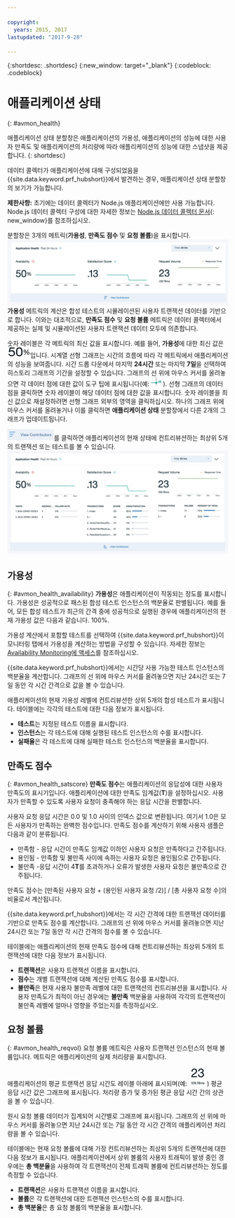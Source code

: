 ```yaml
---

copyright:
  years: 2015, 2017
lastupdated: "2017-9-28"

---
```


{:shortdesc: .shortdesc}
{:new_window: target="_blank"}
{:codeblock: .codeblock}

# 애플리케이션 상태
{: #avmon_health}

애플리케이션 상태 분할창은 애플리케이션의 가용성, 애플리케이션의 성능에 대한 사용자 만족도 및 애플리케이션의 처리량에 따라 애플리케이션의 성능에 대한 스냅샷을 제공합니다.
{: shortdesc}

데이터 콜렉터가 애플리케이션에 대해 구성되었음을 {{site.data.keyword.prf_hubshort}}에서 발견하는 경우, 애플리케이션 상태 분할창의 보기가 가능합니다. 

**제한사항:** 초기에는 데이터 콜렉터가 Node.js 애플리케이션에만 사용 가능합니다. Node.js 데이터 콜렉터 구성에 대한 자세한 정보는 [Node.js 데이터 콜렉터 문서](https://www.npmjs.com/package/ibmapm "(새 탭이나 창에서 열림)"){: new_window}를 참조하십시오. 

분할창은 3개의 메트릭(**가용성**, **만족도 점수** 및 **요청 볼륨**)을 표시합니다. ![가용성, 사용자 만족도 및 트랜잭션 처리량의 앱 레벨을 보여주는 애플리케이션 상태 분할창.](images/avmon_app_health_ui.jpg)**가용성** 메트릭의 계산은 합성 테스트의 시뮬레이션된 사용자 트랜잭션 데이터를 기반으로 합니다. 
이와는 대조적으로, **만족도 점수** 및 **요청 볼륨** 메트릭은
데이터 콜렉터에서 제공하는 실제 및 시뮬레이션된 사용자 트랜잭션 데이터 모두에 의존합니다. 

숫자 레이블은 각 메트릭의 최신 값을 표시합니다. 예를 들어, **가용성**에 대한 최신 값은 ![가용성 메트릭의 최신 값](images/avmon_app_health_latest.jpg)입니다. 시계열 선형 그래프는 시간의 흐름에 따라 각 메트릭에서 애플리케이션의 성능을 보여줍니다. 시간 드롭 다운에서 마지막 **24시간** 또는 마지막 **7일**을 선택하여 히스토리 그래프의 기간을 설정할 수 있습니다. 그래프의 선 위에 마우스 커서를 올려놓으면 각 데이터 점에 대한 값이 도구 팁에 표시됩니다(예: ![히스토리 선형 그래프의 도구 팁](images/avmon_app_health_hover.jpg)). 선형 그래프의 데이터 점을 클릭하면 숫자 레이블이 해당 데이터 점에 대한 값을 표시합니다. 숫자 레이블을 최신 값으로 재설정하려면 선형 그래프 외부의 영역을 클릭하십시오. 하나의 그래프 위에 마우스 커서를 올려놓거나 이를 클릭하면 **애플리케이션 상태** 분할창에서 다른 2개의 그래프가 업데이트됩니다. 

![컨트리뷰션하는 트랜잭션 또는 테스트를 보기 위해 펼칠 수 있는 컨트리뷰션 메뉴를 봅니다.](images/avmon_view_contrib.jpg)를 클릭하면 애플리케이션의 현재 상태에 컨트리뷰션하는 최상위 5개의 트랜잭션 또는 테스트를 볼 수 있습니다. ![가용성 레벨, 사용자 만족도 및 애플리케이션의 트랜잭션 처리량을 표시하는 애플리케이션 상태 분할창.](images/avmon_app_health_expanded.jpg)

## 가용성
{: #avmon_health_availability}
**가용성**은 애플리케이션이 작동되는 정도를 표시합니다. 가용성은 성공적으로 패스된 합성 테스트 인스턴스의 백분율로 판별됩니다. 예를 들어, 모든 합성 테스트가 최근의 간격 중에 성공적으로 실행된 경우에 애플리케이션의 현재 가용성 값은 다음과 같습니다. 100%.

가용성 계산에서 포함할 테스트를 선택하여 {{site.data.keyword.prf_hubshort}}이 모니터링 탭에서 가용성을 계산하는 방법을 구성할 수 있습니다. 자세한 정보는 [Availability Monitoring에 액세스](avmon_tab.html "**모니터링** 탭에서 Availability Monitoring 대시보드에 액세스할 수 있습니다. Cloud Foundry 애플리케이션의 모니터링 탭에는 테스트의 상태 및 가용성, 서비스 구독 세부사항 및 사용량에 대한 요약 정보가 표시됩니다.")를 참조하십시오. 

{{site.data.keyword.prf_hubshort}}에서는 시간당 사용 가능한 테스트 인스턴스의 백분율을 계산합니다. 그래프의 선 위에 마우스 커서를 올려놓으면 지난 24시간 또는 7일 동안 각 시간 간격으로 값을 볼 수 있습니다. 

애플리케이션의 현재 가용성 레벨에 컨트리뷰션한 상위 5개의 합성 테스트가 표시됩니다. 테이블에는 각각의 테스트에 대한 다음 정보가 표시됩니다. 

-   **테스트**는 지정된 테스트 이름을 표시합니다. 
-   **인스턴스**는 각 테스트에 대해 실행된 테스트 인스턴스의 수를 표시합니다. 
-   **실패율**은 각 테스트에 대해 실패한 테스트 인스턴스의 백분율을 표시합니다. 


## 만족도 점수
{: #avmon_health_satscore}
**만족도 점수**는 애플리케이션의 응답성에 대한 사용자 만족도의 표시기입니다. 애플리케이션에 대한 만족도 임계값(**T**)을 설정하십시오. 사용자가 만족할 수 있도록 사용자 요청이 충족해야 하는 응답 시간을 판별합니다. 

사용자 요청 응답 시간은 0.0 및 1.0 사이의 인덱스 값으로 변환됩니다. 여기서 1.0은 모든 사용자가 만족하는 완벽한 점수입니다. 만족도 점수를 계산하기 위해 사용자 샘플은 다음과 같이 분류됩니다. 

-   만족함 - 응답 시간이 만족도 임계값 이하인 사용자 요청은 만족하다고 간주됩니다. 
-   용인됨 - 만족함 및 불만족 사이에 속하는 사용자 요청은 용인됨으로 간주됩니다. 
-   불만족 -응답 시간이 4**T**를 초과하거나 오류가 발생한 사용자 요청은 불만족으로 간주됩니다. 

만족도 점수는 [만족된 사용자 요청 + (용인된 사용자 요청 /2)] / [총 사용자 요청 수]의 비율로서 계산됩니다. 

{{site.data.keyword.prf_hubshort}}에서는 각 시간 간격에 대한 트랜잭션 데이터를 기반으로 만족도 점수를 계산합니다. 그래프의 선 위에 마우스 커서를 올려놓으면 지난 24시간 또는 7일 동안 각 시간 간격의 점수를 볼 수 있습니다. 

테이블에는 애플리케이션의 현재 만족도 점수에 대해 컨트리뷰션하는 최상위 5개의 트랜잭션에 대한 다음 정보가 표시됩니다. 

-   **트랜잭션**은 사용자 트랜잭션 이름을 표시합니다. 
-   **점수**는 개별 트랜잭션에 대해 계산된 만족도 점수를 표시합니다. 
-   **불만족**은 현재 사용자 불만족 레벨에 대한 트랜잭션의 컨트리뷰션을 표시합니다. 사용자 만족도가 최적이 아닌 경우에는 **불만족** 백분율을 사용하여 각각의 트랜잭션이 불만족 레벨에 얼마나 영향을 주었는지를 측정하십시오. 


## 요청 볼륨
{: #avmon_health_reqvol}
요청 볼륨 메트릭은 사용자 트랜잭션 인스턴스의 현재 볼륨입니다. 메트릭은 애플리케이션의 실제 처리량을 표시합니다. 

애플리케이션의 평균 트랜잭션 응답 시간도 레이블 아래에 표시되며(예: ![최신 값 평균 응답 시간.](images/avmon_app_health_response.jpg)) 평균 응답 시간 값은 그래프에 표시됩니다. 처리량 증가 및 증가된 평균 응답 시간 간의 상관을 볼 수 있습니다. 

원시 요청 볼륨 데이터가 집계되어 시간별로 그래프에 표시됩니다. 그래프의 선 위에 마우스 커서를 올려놓으면 지난 24시간 또는 7일 동안 각 시간 간격의 애플리케이션 처리량을 볼 수 있습니다. 

테이블에는 현재 요청 볼륨에 대해 가장 컨트리뷰션하는 최상위 5개의 트랜잭션에 대한 다음 정보가 표시됩니다. 애플리케이션에서 상위 볼륨의 사용자 트래픽이 발생 중인 경우에는 **총 백분율**을 사용하여 각 트랜잭션이 전체 트래픽 볼륨에 컨트리뷰션하는 정도를 측정할 수 있습니다. 

-   **트랜잭션**은 사용자 트랜잭션 이름을 표시합니다. 
-   **볼륨**은 각 트랜잭션에 대한 트랜잭션 인스턴스의 수를 표시합니다. 
-   **총 백분율**은 총 요청 볼륨의 백분율을 표시합니다. 
